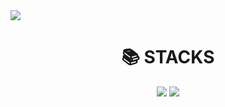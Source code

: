 <img src="https://capsule-render.vercel.app/api?type=slice&color=auto&height=300&section=header&text=진정한%20남자%20김유신&fontSize=90&animation=fadeIn" />

<div align=center><h1>📚 STACKS</h1></div>

<div align=center>
  <a href="https://github.com/YUSHINSHUB/JAVA_ALGORITHM" target="_blank"><img src="https://img.shields.io/badge/JAVA-3CBDB1?style=flat-square&logo=openjdk&logoColor=white"/></a>
<a href="https://github.com/YUSHINSHUB/CPP_ALGORITHM" target="_blank"><img src="https://img.shields.io/badge/C++-3CBDB1?style=flat-square&logo=cplusplus&logoColor=white"/></a>


</div>
